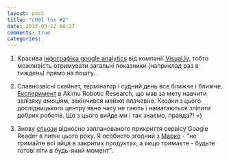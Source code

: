 ```yaml
---
layout: post
title: "c00l lnx #2"
date: 2013-03-22 00:27
comments: true
categories: 
---
```

1. Красива [інфографіка google analytics](http://thenextweb.com/apps/2013/03/21/visual-ly/) від компанії [Visual.ly](http://visual.ly), тобто можливість отримувати загальні показники (наприклад раз в тиждень) прямо на пошту.

2. Славнозвісні скайнет, термінатор і судний день  все ближче і ближче. [Експеримент](http://realitypod.com/2010/10/robot-programmed-to-fall-in-love-with-a-girl-goes-too-far/) в  Akimu Robotic Research, що мав за мету навчити залізяку емоціям, закінчився майже плачевно. Козаки з цього дослідницького центру явно часу не гають і намагаються зліпити добрих роботів. Що з цього вийде ми і так знаємо, правда?! =)

3. Знову [сльози](http://www.forbes.com/sites/ewanspence/2013/03/21/and-that-google-is-how-you-lose-the-influencers/) відносно запланованого прикриття сервісу Google Reader в липні цього року. Я особисто згодний з [Марко](http://www.marco.org/2013/03/21/thursday-sandwich) - "не тримайте всі яйця в закритих продуктах, а якщо тримаєте - будьте готові піти в будь-який момент". 
